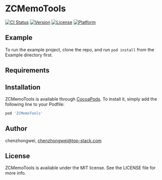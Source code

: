 # ZCMemoTools

[![CI Status](https://img.shields.io/travis/chenzhongwei/ZCMemoTools.svg?style=flat)](https://travis-ci.org/chenzhongwei/ZCMemoTools)
[![Version](https://img.shields.io/cocoapods/v/ZCMemoTools.svg?style=flat)](https://cocoapods.org/pods/ZCMemoTools)
[![License](https://img.shields.io/cocoapods/l/ZCMemoTools.svg?style=flat)](https://cocoapods.org/pods/ZCMemoTools)
[![Platform](https://img.shields.io/cocoapods/p/ZCMemoTools.svg?style=flat)](https://cocoapods.org/pods/ZCMemoTools)

## Example

To run the example project, clone the repo, and run `pod install` from the Example directory first.

## Requirements

## Installation

ZCMemoTools is available through [CocoaPods](https://cocoapods.org). To install
it, simply add the following line to your Podfile:

```ruby
pod 'ZCMemoTools'
```

## Author

chenzhongwei, chenzhongwei@top-stack.com

## License

ZCMemoTools is available under the MIT license. See the LICENSE file for more info.
